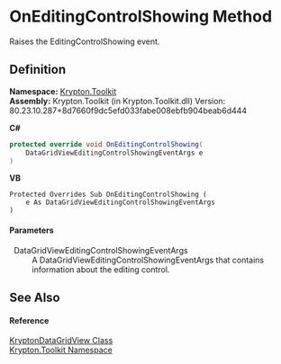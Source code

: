 # OnEditingControlShowing Method


Raises the EditingControlShowing event.



## Definition
**Namespace:** <a href="79d2eac2-21f4-54ff-7552-b20c33c30600.md">Krypton.Toolkit</a>  
**Assembly:** Krypton.Toolkit (in Krypton.Toolkit.dll) Version: 80.23.10.287+8d7660f9dc5efd033fabe008ebfb904beab6d444

**C#**
``` C#
protected override void OnEditingControlShowing(
	DataGridViewEditingControlShowingEventArgs e
)
```
**VB**
``` VB
Protected Overrides Sub OnEditingControlShowing ( 
	e As DataGridViewEditingControlShowingEventArgs
)
```



#### Parameters
<dl><dt>  DataGridViewEditingControlShowingEventArgs</dt><dd>A DataGridViewEditingControlShowingEventArgs that contains information about the editing control.</dd></dl>

## See Also


#### Reference
<a href="b763ad9e-a40e-a9d4-85a7-f45569078e74.md">KryptonDataGridView Class</a>  
<a href="79d2eac2-21f4-54ff-7552-b20c33c30600.md">Krypton.Toolkit Namespace</a>  
